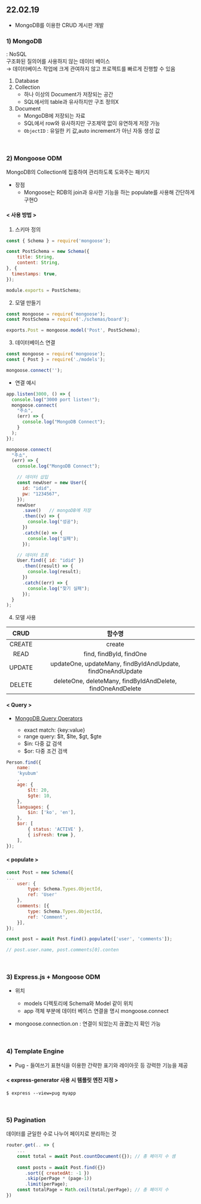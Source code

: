 ## 22.02.19
* MongoDB를 이용한 CRUD 게시판 개발


### 1) MongoDB
: NoSQL <br>
구조화된 질의어를 사용하지 않는 데이터 베이스<br>
→ 데이터베이스 작업에 크게 관여하지 않고 프로젝트를 빠르게 진행할 수 있음

1. Database
2. Collection
    * 하나 이상의 Document가 저장되는 공간
    * SQL에서의 table과 유사하지만 구조 정의X
3. Document
    * MongoDB에 저장되는 자료
    * SQL에서 row와 유사하지만 구조제약 없이 유연하게 저장 가능
    * ```ObjectID``` : 유일한 키 값,auto increment가 아닌 자동 생성 값

<br>

### 2) Mongoose ODM
MongoDB의 Collection에 집중하여 관리하도록 도와주는 패키지

* 장점
    * Mongoose는 RDB의 join과 유사한 기능을 하는 populate를 사용해 간단하게 구현O

#### < 사용 방법 >
1. 스키마 정의
```js
const { Schema } = require('mongoose');

const PostSchema = new Schema({
    title: String,
    content: String,
}, {
  timestamps: true,
});

module.exports = PostSchema;
```
2. 모델 만들기
```js
const mongoose = require('mongoose');
const PostSchema = require('./schemas/board');

exports.Post = mongoose.model('Post', PostSchema);
```
3. 데이터베이스 연결
```js
const mongoose = require('mongoose');
const { Post } = require('./models');

mongoose.connect('');
```
* 연결 예시
```js
app.listen(3000, () => {
  console.log("3000 port listen!");
  mongoose.connect(
    "주소",
    (err) => {
      console.log("MongoDB Connect");
    }
  );
});
```
```js
mongoose.connect(
  "주소",
  (err) => {
    console.log("MongoDB Connect");

    // 데이터 삽입
    const newUser = new User({
      id: "idid",
      pw: "1234567",
    });
    newUser
      .save()   // mongoDB에 저장
      .then((v) => {
        console.log("성공");
      })
      .catch((e) => {
        console.log("실패");
      });

    // 데이터 조회
    User.find({ id: "idid" })
      .then((result) => {
        console.log(result);
      })
      .catch((err) => {
        console.log("찾기 실패");
      });
  }
);
```


4. 모델 사용

|CRUD  |함수명  |  
|:---:|:---:|
|CREATE|create|
|READ|find, findById, findOne|
|UPDATE|updateOne, updateMany, findByIdAndUpdate, findOneAndUpdate|
|DELETE|deleteOne, deleteMany, findByIdAndDelete, findOneAndDelete|


#### < Query >

* [MongoDB Query Operators](https://docs.mongodb.com/manual/reference/operator/query/)

    * exact match: {key:value}
    * range query: $lt, $lte, $gt, $gte
    * $in: 다중 값 검색
    * $or: 다중 조건 검색

```js
Person.find({
    name: 
    'kyubum'
    ,
    age: {
        $lt: 20,
        $gte: 10,
    },
    languages: {
        $in: ['ko', 'en'],
    },
    $or: [
        { status: 'ACTIVE' }, 
        { isFresh: true },
    ],
});
```

#### < populate >

```js
const Post = new Schema({
...
    user: { 
        type: Schema.Types.ObjectId, 
        ref: 'User' 
    },
    comments: [{
        type: Schema.Types.ObjectId,
        ref: 'Comment',
    }],
});

const post = await Post.find().populate(['user', 'comments']);

// post.user.name, post.comments[0].conten
```
<br>

### 3) Express.js + Mongoose ODM 

* 위치
    * models 디렉토리에 Schema와 Model 같이 위치
    * app 객체 부분에 데이터 베이스 연결을 명시 mongoose.connect

* mongoose.connection.on
: 연결이 되었는지 끊겼는지 확인 가능

<br>

### 4) Template Engine

* Pug - 들여쓰기 표현식을 이용한 간략한 표기와 레이아웃 등 강력한 기능을 제공

#### < express-generator 사용 시 템플릿 엔진 지정 >

```$ express --view=pug myapp```

<br>

### 5) Pagination
데이터를 균일한 수로 나누어 페이지로 분리하는 것

```js
router.get(.. => {
    ...
    const total = await Post.countDocument({}); // 총 페이지 수 셈
    
    const posts = await Post.find({})
       .sort({ createdAt: -1 })
       .skip(perPage * (page-1))
       .limit(perPage);
    const totalPage = Math.ceil(total/perPage); // 총 페이지 수
})
```